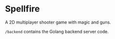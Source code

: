 # Spellfire
A 2D multiplayer shooter game with magic and guns.

`/backend` contains the Golang backend server code.